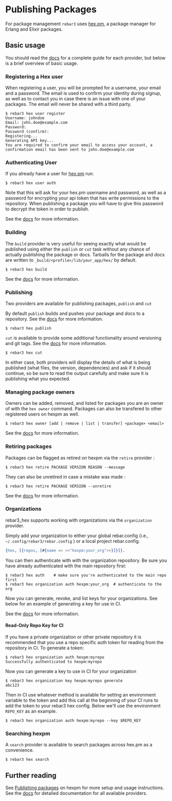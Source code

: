 # Publishing Packages

For package management `rebar3` uses [hex.pm](https://hex.pm), a package manager for Erlang and Elixir packages.

## Basic usage

You should read the [docs](https://hexdocs.pm/rebar3_hex/) for a complete guide for each provider, but below is a
brief overview of basic usage.

### Registering a Hex user

When registering a user, you will be prompted for a username, your email and a password. The email is used to confirm your identity during signup, as well as to contact you in case there is an issue with one of your packages. The email will never be shared with a third party.

```nohighlight
$ rebar3 hex user register
Username: johndoe
Email: john.doe@example.com
Password:
Password (confirm):
Registering...
Generating API key...
You are required to confirm your email to access your account, a confirmation email has been sent to john.doe@example.com

```

### Authenticating User

If you already have a user for [hex.pm](https://hex.pm) run:


```shell
$ rebar3 hex user auth
```

Note that this will ask for your hex.pm username and password, as well as a password for encrypting your api token that
has write permissions to the repository. When publishing a package you will have to give this password to decrypt the
token in order to publish.

See the [docs](https://hexdocs.pm/rebar3_hex/rebar3_hex_user.html) for more information.

### Building

The `build` provider is very useful for seeing exactly what would be published using either the `publish` or `cut` task
without any chance of actually publishing the package or docs. Tarballs for the package and docs are written to
`_build/<profile>/lib/your_app/hex/` by default.


```
$ rebar3 hex build
```

See the [docs](https://hexdocs.pm/rebar3_hex/rebar3_hex_build.html) for more information.

### Publishing

Two providers are available for publishing packages, `publish` and `cut`

By default `publish` builds and pushes your package and docs to a repository. See the
[docs](https://hexdocs.pm/rebar3_hex/rebar3_hex_publish.html) for more information.

``` shell
$ rebar3 hex publish
```

`cut` is available to provide some additional functionality around versioning and git tags. See the
[docs](https://hexdocs.pm/hex/rebar3_hex_cut.html) for more information.

``` shell
$ rebar3 hex cut
```

In either case, both providers will display the details of what is being published
(what files, the version, dependencies) and ask if it should continue, so be sure to read the
output carefully and make sure it is publishing what you expected.

### Managing package owners

Owners can be added, removed, and listed for packages you are an owner of with the `hex owner` command. Packages
can also be transfered to other registered users on hexpm as well.

``` shell
$ rebar3 hex owner [add | remove | list | transfer] <package> <email>
```

See the [docs](https://hexdocs.pm/rebar3_hex/rebar3_hex_owner.html) for more information.

### Retiring packages

Packages can be flagged as retired on hexpm via the `retire` provider :

```
$ rebar3 hex retire PACKAGE VERSION REASON --message
```

They can also be unretired in case a mistake was made :

```
$ rebar3 hex retire PACKAGE VERSION --unretire
```

See the [docs](https://hexdocs.pm/rebar3_hex/rebar3_hex_retire.html) for more information.

### Organizations

rebar3_hex supports working with organizations via the `organization` provider.

Simply add your organization to either your global rebar.config (i.e., `~/.config/rebar3/rebar.config` ) or a local
project rebar.config.

```erlang
{hex, [{repos, [#{name => <<"hexpm:your_org">>}]}]}.
```

You can then authenticate with with the organization repository. Be sure you have already authenticated with the main
repository first:

```
$ rebar3 hex auth    # make sure you're authenticated to the main repo first
$ rebar3 hex organization auth hexpm:your_org  # authenticate to the org
```

Now you can generate, revoke, and list keys for your organizations. See below for an example of generating a key for use
in CI.

See the [docs](https://hexdocs.pm/rebar3_hex/rebar3_hex_organization.html) for more information.

#### Read-Only Repo Key for CI

If you have a private organization or other private repository it is recommended that you use a repo specific
auth token for reading from the repository in CI. To generate a token:

```shell
$ rebar3 hex organization auth hexpm:myrepo
Successfully authenticated to hexpm:myrepo
```

Now you can generate a key to use in CI for your organization

```
$ rebar3 hex organization key hexpm:myrepo generate
abc123
```

Then in CI use whatever method is available for setting an environment variable to the token and add this call at the
beginning of your CI runs to add the token to your rebar3 hex config. Below we'll use the environment `REPO_KEY` as an
example.

```shell
$ rebar3 hex organization auth hexpm:myrepo --key $REPO_KEY
```

### Searching hexpm

A `search` provider is available to search packages across hex.pm as a convenience.

```
$ rebar3 hex search
```

## Further reading
See [Publishing packages](https://hex.pm/docs/rebar3-publish) on hexpm for more setup and usage instructions. See the
[docs](https://hexdocs.pm/rebar3_hex) for detailed documentation for all available providers.
